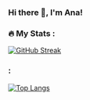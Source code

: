 ### Hi there 👋, I'm Ana!

### :fire: My Stats :
[![GitHub Streak](http://github-readme-streak-stats.herokuapp.com?user=anadsvalinhas)](https://git.io/streak-stats)
### :
[![Top Langs](https://github-readme-stats.vercel.app/api/top-langs/?username=anadsvalinhas)](https://github.com/anuraghazra/github-readme-stats)

<!--
**anadsvalinhas/anadsvalinhas** is a ✨ _special_ ✨ repository because its `README.md` (this file) appears on your GitHub profile.

Here are some ideas to get you started:

- 🔭 I’m currently working on ...
- 🌱 I’m currently learning ...
- 👯 I’m looking to collaborate on ...
- 🤔 I’m looking for help with ...
- 💬 Ask me about ...
- 📫 How to reach me: ...
- 😄 Pronouns: ...
- ⚡ Fun fact: ...
-->
